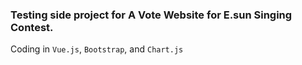 <h3>Testing side project for <strong>A Vote Website</strong> for E.sun Singing Contest.</h3>

Coding in `Vue.js`, `Bootstrap`, and `Chart.js` 